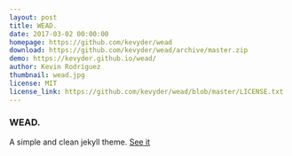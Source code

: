 ```yaml
---
layout: post
title: WEAD.
date: 2017-03-02 00:00:00
homepage: https://github.com/kevyder/wead
download: https://github.com/kevyder/wead/archive/master.zip
demo: https://kevyder.github.io/wead/
author: Kevin Rodríguez
thumbnail: wead.jpg
license: MIT
license_link: https://github.com/kevyder/wead/blob/master/LICENSE.txt
---
```


### WEAD.

A simple and clean jekyll theme.
[See it](https://kevyder.github.io/wead/)
